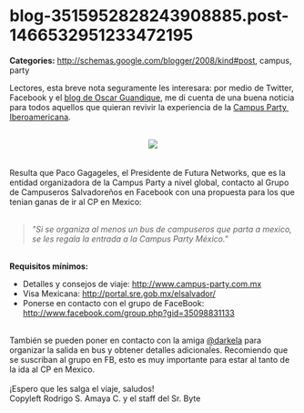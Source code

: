 # blog-3515952828243908885.post-1466532951233472195

**Categories:** http://schemas.google.com/blogger/2008/kind#post, campus, party

Lectores, esta breve nota seguramente les interesara: por medio de Twitter,
      Facebook y el <a
      href="http://blog.realactionsoft.com/2009/10/campus-party-mexico-mas-cerca-de-ls.html">blog
      de Oscar Guandique</a>, me di cuenta de una buena noticia para todos aquellos que
      quieran revivir la experiencia de la <a
      href="http://www.srbyte.com/2008/10/campus-party-iberoamerica.html">Campus Party&nbsp;
      Iberoamericana</a>.<br /><br /><div class="separator" style="clear: both;
      text-align: center;"><a
      href="http://4.bp.blogspot.com/_ayvorITawE4/SuUdHF1MRCI/AAAAAAAACNc/BeVmLTYJ7kk/s1600-h/logo_campuspartymx2.gif"
      imageanchor="1" style="margin-left: 1em; margin-right: 1em;"><img border="0"
      src="http://4.bp.blogspot.com/_ayvorITawE4/SuUdHF1MRCI/AAAAAAAACNc/BeVmLTYJ7kk/s320/logo_campuspartymx2.gif"
      /></a><br /></div><br /><br />Resulta que Paco Gagageles, el
      Presidente de Futura Networks, que es la entidad organizadora de la Campus Party a nivel
      global, contacto al Grupo de Campuseros Salvadoreños en Facebook con una propuesta para los
      que tenian ganas de ir al CP en Mexico:<br /><br /><blockquote><i>"Si
      se organiza al menos un bus de campuseros que parta a mexico, se les regala la entrada a la
      Campus Party México."</i><br /></blockquote><br /><b>Requisitos
      mínimos:</b><br /><ul><li>Detalles y consejos de viaje: <a
      href="http://www.campus-party.com.mx/">http://www.campus-party.com.mx</a></li><li>Visa
      Mexicana: <a
      href="http://portal.sre.gob.mx/elsalvador/">http://portal.sre.gob.mx/elsalvador/</a></li><li>Ponerse
      en contacto con el grupo de FaceBook: <a
      href="http://www.facebook.com/group.php?gid=35098831133">http://www.facebook.com/group.php?gid=35098831133</a></li></ul><br
      />También se pueden poner en contacto con la amiga <a
      href="http://twitter.com/darkela">@darkela</a> para organizar la salida en bus y
      obtener detalles adicionales. Recomiendo que se suscriban al grupo en FB, esto es muy
      importante para estar al tanto de la ida al CP en Mexico.<br /><br />¡Espero que
      les salga el viaje, saludos!<div class="blogger-post-footer">Copyleft Rodrigo S. Amaya
      C. y el staff del Sr. Byte</div>